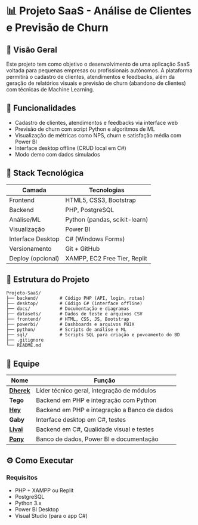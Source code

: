 # 📊 Projeto SaaS - Análise de Clientes e Previsão de Churn

## 🧠 Visão Geral

Este projeto tem como objetivo o desenvolvimento de uma aplicação SaaS voltada para pequenas empresas ou profissionais autônomos. A plataforma permitirá o cadastro de clientes, atendimentos e feedbacks, além da geração de relatórios visuais e previsão de churn (abandono de clientes) com técnicas de Machine Learning.

## 🚀 Funcionalidades

- Cadastro de clientes, atendimentos e feedbacks via interface web
- Previsão de churn com script Python e algoritmos de ML
- Visualização de métricas como NPS, churn e satisfação média com Power BI
- Interface desktop offline (CRUD local em C#)
- Modo demo com dados simulados

## 🧱 Stack Tecnológica

| Camada              | Tecnologias |
|---------------------|-------------|
| Frontend            | HTML5, CSS3, Bootstrap |
| Backend             | PHP, PostgreSQL |
| Análise/ML          | Python (pandas, scikit-learn) |
| Visualização        | Power BI |
| Interface Desktop   | C# (Windows Forms) |
| Versionamento       | Git + GitHub |
| Deploy (opcional)   | XAMPP, EC2 Free Tier, Replit |

## 📂 Estrutura do Projeto
```
Projeto-SaaS/
├── backend/        # Código PHP (API, login, rotas)
├── desktop/        # Código C# (interface offline)
├── docs/           # Documentação e diagramas
├── datasets/       # Dados de teste e arquivos CSV
├── frontend/       # HTML, CSS, JS, Bootstrap
├── powerbi/        # Dashboards e arquivos PBIX
├── python/         # Scripts de análise e ML
├── sql/            # Scripts SQL para criação e povoamento do BD
├── .gitignore
└── README.md
```


## 👥 Equipe

| Nome    | Função |
|---------|--------|
| **[Dherek](https://github.com/DherekSG)** | Líder técnico geral, integração de módulos |
| **Tego**   | Backend em PHP e integração com Python |
| **[Hey](https://github.com/Gucostaa)**    | Backend em PHP e integração a Banco de dados |
| **Gaby**   | Interface desktop em C#, testes |
| **[Livai](https://github.com/Livai1)**  | Backend em C#, Qualidade visual e testes |
| **[Pony](https://github.com/juanmh10)**   | Banco de dados, Power BI e documentação |

## ⚙️ Como Executar

### Requisitos
- PHP + XAMPP ou Replit
- PostgreSQL
- Python 3.x
- Power BI Desktop
- Visual Studio (para o app C#)
